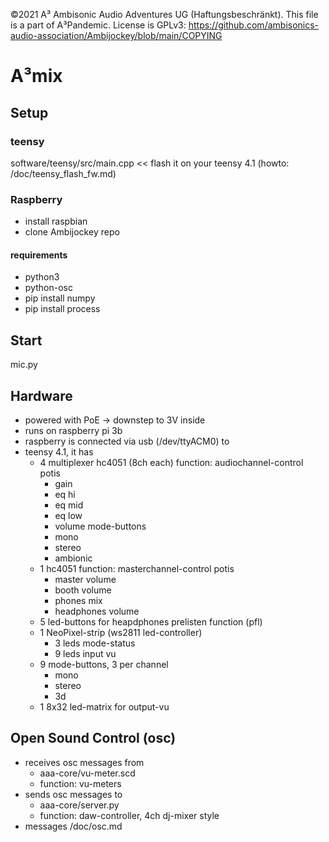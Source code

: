 ©2021 A³ Ambisonic Audio Adventures UG (Haftungsbeschränkt). This file is a part of A³Pandemic. License is GPLv3: https://github.com/ambisonics-audio-association/Ambijockey/blob/main/COPYING

# A³mix
## Setup
### teensy
software/teensy/src/main.cpp << flash it on your teensy 4.1 (howto: /doc/teensy_flash_fw.md)

### Raspberry
- install raspbian
- clone Ambijockey repo

#### requirements
- python3
- python-osc
- pip install numpy
- pip install process

## Start
mic.py

## Hardware
- powered with PoE -> downstep to 3V inside
- runs on raspberry pi 3b
- raspberry is connected via usb (/dev/ttyACM0) to
- teensy 4.1, it has
    - 4 multiplexer hc4051 (8ch each)
        function: audiochannel-control
        potis
        - gain 
        - eq hi
        - eq mid
        - eq low
        - volume
        mode-buttons
        - mono
        - stereo
        - ambionic
    - 1 hc4051
        function: masterchannel-control
        potis
        - master volume
        - booth volume
        - phones mix
        - headphones volume
    - 5 led-buttons for heapdphones prelisten function (pfl)
    - 1 NeoPixel-strip (ws2811 led-controller)
        - 3 leds mode-status
        - 9 leds input vu
    - 9 mode-buttons, 3 per channel
        - mono
        - stereo
        - 3d
    - 1 8x32 led-matrix for output-vu

## Open Sound Control (osc)
- receives osc messages from 
	- aaa-core/vu-meter.scd 
    - function: vu-meters
- sends osc messages to 
    - aaa-core/server.py
    - function: daw-controller, 4ch dj-mixer style
- messages /doc/osc.md

